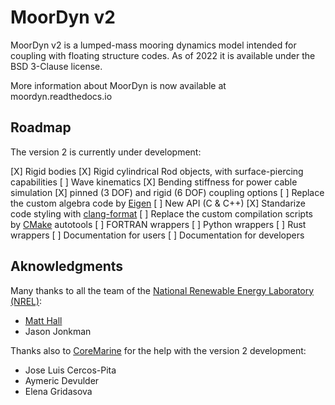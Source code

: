 MoorDyn v2
==========

MoorDyn v2 is a lumped-mass mooring dynamics model intended for coupling with
floating structure codes. As of 2022 it is available under the BSD 3-Clause
license.

More information about MoorDyn is now available at moordyn.readthedocs.io

## Roadmap

The version 2 is currently under development:

 [X] Rigid bodies
 [X] Rigid cylindrical Rod objects, with surface-piercing capabilities
 [ ] Wave kinematics
 [X] Bending stiffness for power cable simulation
 [X] pinned (3 DOF) and rigid (6 DOF) coupling options
 [ ] Replace the custom algebra code by [Eigen](https://eigen.tuxfamily.org/index.php?title=Main_Page)
 [ ] New API (C & C++)
 [X] Standarize code styling with [clang-format](https://clang.llvm.org/docs/ClangFormat.html)
 [ ] Replace the custom compilation scripts by [CMake](https://cmake.org/) autotools
 [ ] FORTRAN wrappers
 [ ] Python wrappers
 [ ] Rust wrappers
 [ ] Documentation for users
 [ ] Documentation for developers

## Aknowledgments

Many thanks to all the team of the
[National Renewable Energy Laboratory (NREL)](https://www.nrel.gov/):

  - [Matt Hall](http://matt-hall.ca/moordyn.html)
  - Jason Jonkman

Thanks also to [CoreMarine](https://www.core-marine.com/) for the help with the
version 2 development:

  - Jose Luis Cercos-Pita
  - Aymeric Devulder
  - Elena Gridasova
